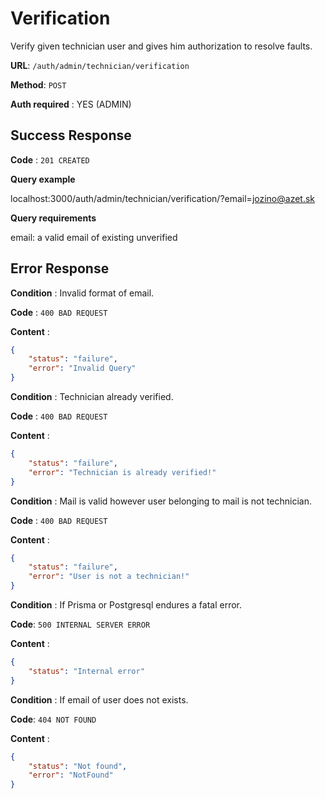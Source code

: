 # Verification

Verify given technician user and gives him authorization to resolve faults.

**URL**: `/auth/admin/technician/verification`

**Method**: `POST`

**Auth required** : YES (ADMIN)

## Success Response

**Code** : `201 CREATED`

**Query example**

localhost:3000/auth/admin/technician/verification/?email=jozino@azet.sk

**Query requirements**

email: a valid email of existing unverified

## Error Response

**Condition** : Invalid format of email.

**Code** : `400 BAD REQUEST`

**Content** :
```json
{
	"status": "failure",
	"error": "Invalid Query"
}
```

**Condition** : Technician already verified.

**Code** :  `400 BAD REQUEST`

**Content** :
```json
{
	"status": "failure",
	"error": "Technician is already verified!"
}
```

**Condition** : Mail is valid however user belonging to mail is not technician.

**Code** :  `400 BAD REQUEST`

**Content** :
```json
{
	"status": "failure",
	"error": "User is not a technician!"
}
```

**Condition** : If Prisma or Postgresql endures a fatal error.

**Code**: `500 INTERNAL SERVER ERROR`

**Content** :
```json
{
    "status": "Internal error"
}
```

**Condition** : If email of user does not exists.

**Code**: `404 NOT FOUND`

**Content** :
```json
{
	"status": "Not found",
	"error": "NotFound"
}
```
